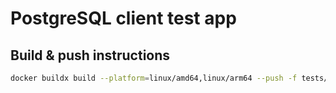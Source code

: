 # PostgreSQL client test app

## Build & push instructions

```bash
docker buildx build --platform=linux/amd64,linux/arm64 --push -f tests/databases/postgresql/client/Dockerfile -t otterize/postgres-integration-test-client:latest .
```
